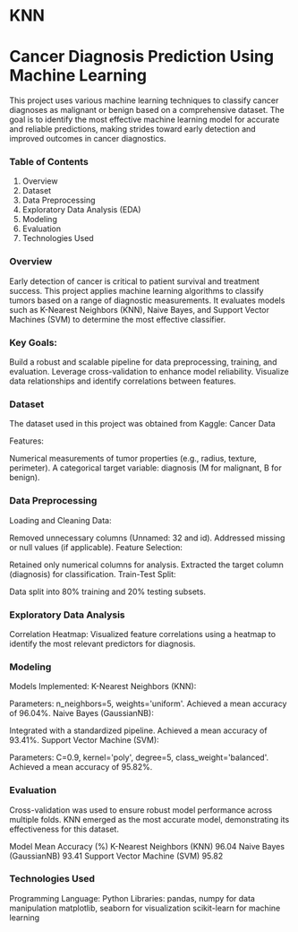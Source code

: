 # KNN
# Cancer Diagnosis Prediction Using Machine Learning
This project uses various machine learning techniques to classify cancer diagnoses as malignant or benign based on a comprehensive dataset. The goal is to identify the most effective machine learning model for accurate and reliable predictions, making strides toward early detection and improved outcomes in cancer diagnostics.

### Table of Contents
1. Overview
2. Dataset
3. Data Preprocessing
4. Exploratory Data Analysis (EDA)
5. Modeling
6. Evaluation
7. Technologies Used

### Overview
Early detection of cancer is critical to patient survival and treatment success. This project applies machine learning algorithms to classify tumors based on a range of diagnostic measurements. It evaluates models such as K-Nearest Neighbors (KNN), Naive Bayes, and Support Vector Machines (SVM) to determine the most effective classifier.

### Key Goals:

Build a robust and scalable pipeline for data preprocessing, training, and evaluation.
Leverage cross-validation to enhance model reliability.
Visualize data relationships and identify correlations between features.

### Dataset
The dataset used in this project was obtained from Kaggle:
Cancer Data

 Features:

Numerical measurements of tumor properties (e.g., radius, texture, perimeter).
A categorical target variable: diagnosis (M for malignant, B for benign).

### Data Preprocessing
Loading and Cleaning Data:

 Removed unnecessary columns (Unnamed: 32 and id).
Addressed missing or null values (if applicable).
Feature Selection:

Retained only numerical columns for analysis.
Extracted the target column (diagnosis) for classification.
Train-Test Split:

Data split into 80% training and 20% testing subsets.

### Exploratory Data Analysis
Correlation Heatmap:
Visualized feature correlations using a heatmap to identify the most relevant predictors for diagnosis.

### Modeling
Models Implemented:
K-Nearest Neighbors (KNN):

Parameters: n_neighbors=5, weights='uniform'.
Achieved a mean accuracy of 96.04%.
Naive Bayes (GaussianNB):

Integrated with a standardized pipeline.
Achieved a mean accuracy of 93.41%.
Support Vector Machine (SVM):

Parameters: C=0.9, kernel='poly', degree=5, class_weight='balanced'.
Achieved a mean accuracy of 95.82%.

### Evaluation
Cross-validation was used to ensure robust model performance across multiple folds. KNN emerged as the most accurate model, demonstrating its effectiveness for this dataset.

Model	Mean Accuracy (%)
K-Nearest Neighbors (KNN)	96.04
Naive Bayes (GaussianNB)	93.41
Support Vector Machine (SVM)	95.82

### Technologies Used
Programming Language: Python
Libraries:
pandas, numpy for data manipulation
matplotlib, seaborn for visualization
scikit-learn for machine learning
